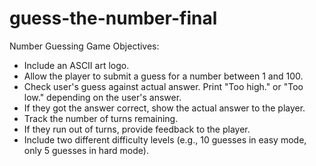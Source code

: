 # guess-the-number-final

Number Guessing Game Objectives:

+ Include an ASCII art logo.
+ Allow the player to submit a guess for a number between 1 and 100.
+ Check user's guess against actual answer. Print "Too high." or "Too low." depending on the user's answer. 
+ If they got the answer correct, show the actual answer to the player.
+ Track the number of turns remaining.
+ If they run out of turns, provide feedback to the player. 
+ Include two different difficulty levels (e.g., 10 guesses in easy mode, only 5 guesses in hard mode).

